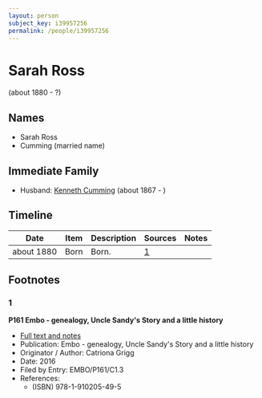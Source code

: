 ```yaml
---
layout: person
subject_key: i39957256
permalink: /people/i39957256
---
```


# Sarah Ross
(about 1880 - ?)

## Names

* Sarah Ross
* Cumming (married name)

## Immediate Family

* Husband: [Kenneth Cumming](./@14447152@-kenneth-cumming-b1867-d.md) (about 1867 - )

## Timeline

Date | Item | Description | Sources | Notes
---|---|---|---|---
about 1880 | Born | Born. | [1](#1) | 

## Footnotes

### 1

**P161 Embo - genealogy, Uncle Sandy's Story and a little history**

* [Full text and notes](../sources/@95058656@-p161-embo-genealogy,-uncle-sandy's-story-and-a-little-history.md)
* Publication: Embo - genealogy, Uncle Sandy's Story and a little history
* Originator / Author: Catriona Grigg
* Date: 2016
* Filed by Entry: EMBO/P161/C1.3
* References: 
  * (ISBN) 978-1-910205-49-5

